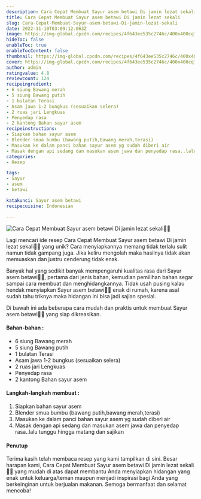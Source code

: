 ```yaml
---
description: Cara Cepat Membuat Sayur asem betawi Di jamin lezat sekali"
title: Cara Cepat Membuat Sayur asem betawi Di jamin lezat sekali
slug: Cara-Cepat-Membuat-Sayur-asem-betawi-Di-jamin-lezat-sekali
date: 2022-11-10T03:09:12.063Z
image: https://img-global.cpcdn.com/recipes/4f643ee535c2746c/400x400cq70/photo.jpg
hideToc: false
enableToc: true
enableTocContent: false
thumbnail: https://img-global.cpcdn.com/recipes/4f643ee535c2746c/400x400cq70/photo.jpg
cover: https://img-global.cpcdn.com/recipes/4f643ee535c2746c/400x400cq70/photo.jpg
author: admin
ratingvalue: 4.8
reviewcount: 124
recipeingredient:
- 6 siung Bawang merah
- 5 siung Bawang putih
- 1 bulatan Terasi
- Asam jawa 1-2 bungkus (sesuaikan selera)
- 2 ruas jari Lengkuas
- Penyedap rasa
- 2 kantong Bahan sayur asem
recipeinstructions:
- Siapkan bahan sayur asem
- Blender smua bumbu (bawang putih,bawang merah,terasi)
- Masukan ke dalam panci bahan sayur asem yg sudah diberi air
- Masak dengan api sedang dan masukan asem jawa dan penyedap rasa..lalu tunggu hingga matang dan sajikan
categories:
- Resep

tags:
- Sayur
- asem
- betawi

katakunci: Sayur asem betawi
recipecuisine: Indonesian

---
```


![Cara Cepat Membuat Sayur asem betawi Di jamin lezat sekali👩‍🍳](https://img-global.cpcdn.com/recipes/4f643ee535c2746c/400x400cq70/photo.jpg)

Lagi mencari ide resep Cara Cepat Membuat Sayur asem betawi Di jamin lezat sekali👩‍🍳 yang unik? Cara menyiapkannya memang tidak terlalu sulit namun tidak gampang juga. Jika keliru mengolah maka hasilnya tidak akan memuaskan dan justru cenderung tidak enak.

Banyak hal yang sedikit banyak mempengaruhi kualitas rasa dari Sayur asem betawi👩‍🍳, pertama dari jenis bahan, kemudian pemilihan bahan segar sampai cara membuat dan menghidangkannya. Tidak usah pusing kalau hendak menyiapkan Sayur asem betawi👩‍🍳 enak di rumah, karena asal sudah tahu triknya maka hidangan ini bisa jadi sajian spesial.

Di bawah ini ada beberapa cara mudah dan praktis untuk membuat Sayur asem betawi👩‍🍳 yang siap dikreasikan.

<!--inarticleads1-->

#### Bahan-bahan :

- 6 siung Bawang merah
- 5 siung Bawang putih
- 1 bulatan Terasi
- Asam jawa 1-2 bungkus (sesuaikan selera)
- 2 ruas jari Lengkuas
- Penyedap rasa
- 2 kantong Bahan sayur asem

<!--inarticleads2-->

#### Langkah-langkah membuat :

1. Siapkan bahan sayur asem
1. Blender smua bumbu (bawang putih,bawang merah,terasi)
1. Masukan ke dalam panci bahan sayur asem yg sudah diberi air
1. Masak dengan api sedang dan masukan asem jawa dan penyedap rasa..lalu tunggu hingga matang dan sajikan

#### Penutup

Terima kasih telah membaca resep yang kami tampilkan di sini. Besar harapan kami, Cara Cepat Membuat Sayur asem betawi Di jamin lezat sekali👩‍🍳 yang mudah di atas dapat membantu Anda menyiapkan hidangan yang enak untuk keluarga/teman maupun menjadi inspirasi bagi Anda yang berkeinginan untuk berjualan makanan. Semoga bermanfaat dan selamat mencoba!